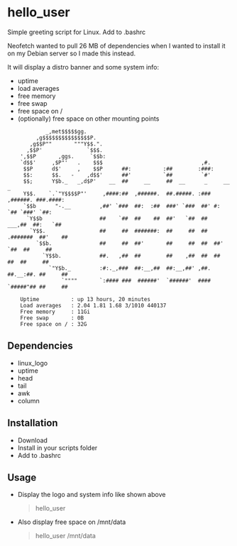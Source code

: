 # hello_user
Simple greeting script for Linux. Add to .bashrc

Neofetch wanted to pull 26 MB of dependencies when I wanted to install it on my Debian server so I made this instead.

It will display a distro banner and some system info:
- uptime
- load averages
- free memory
- free swap
- free space on /
- (optionally) free space on other mounting points

```
            _,met$$$$$gg.
         ,g$$$$$$$$$$$$$$$P.
       ,g$$P""       """Y$$.".
      ,$$P'              `$$$.
    ',$$P       ,ggs.     `$$b:
    `d$$'     ,$P"'   .    $$$                               ,#.
     $$P      d$'     ,    $$P      ##:          :##        :###:
     $$:      $$.   -    ,d$$'      ##'          `##         `#'
     $$;      Y$b._   _,d$P'    __  ##     __     ##  __      _     __          _
     Y$$.    `.`"Y$$$$P"'     ,####:##  ,######.  ##.#####. :### ,######. ###.####:
     `$$b      "-.__         ,##' `###  ##:  :##  ###' `###  ##' #:   `## `###' `##:
      `Y$$b                  ##    `##  ##    ##  ##'   `##  ##    ___,##  ##:   `##
       `Y$$.                 ##     ##  #######:  ##     ##  ##  .#######  ##'    ##
         `$$b.               ##     ##  ##'       ##     ##  ##  ##'  `##  ##     ##
           `Y$$b.            ##.   ,##  ##        ##    ,##  ##  ##    ##  ##     ##
             `"Y$b._         :#:._,###  ##:__,##  ##:__,##' ,##. ##.__:##. ##     ##
                 `""""       `:#### ###  ######'  `######'  #### `#####"## ##     ##

    Uptime          : up 13 hours, 20 minutes
    Load averages   : 2.04 1.81 1.68 3/1010 440137
    Free memory     : 11Gi
    Free swap       : 0B
    Free space on / : 32G
```

## Dependencies
- linux_logo
- uptime
- head
- tail
- awk
- column

## Installation
- Download
- Install in your scripts folder
- Add to .bashrc

## Usage

- Display the logo and system info like shown above
    > hello_user

- Also display free space on /mnt/data
    > hello_user /mnt/data
